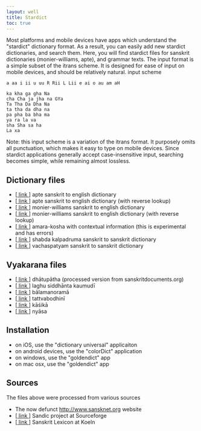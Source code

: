 ```yaml
---
layout: well
title: Stardict
toc: true
---
```


Most platforms and mobile devices have apps which understand the "stardict" dictionary format. As a result, you can easily add new stardict dictionaries, and search them. Here, you will find stardict files for sanskrit dictionaries (monier-williams, apte), and grammar texts. The input format is a simple subset of the itrans scheme. It is designed for ease of input on mobile devices, and should be relatively natural.
input scheme 

~~~
a aa i ii u uu R Rii L Lii e ai o au am aH

ka kha ga gha Na
cha Cha ja jha na GYa
Ta Tha Da Dha Na
ta tha da dha na
pa pha ba bha ma
ya ra la va
sha Sha sa ha
La xa
~~~

Note: this input scheme is a variation of the itrans format. It purposely omits all punctuation, which makes it easy to type on mobile devices. Since stardict applications generally accept case-insensitive input, searching becomes simple, while remaining almost lossless.

## Dictionary files

* [[ link ][apte]] apte sanskrit to english dictionary
* [[ link ][aptebi]] apte sanskrit to english dictionary (with reverse lookup)
* [[ link ][mw]] monier-williams sanskrit to english dictionary
* [[ link ][mwbi]] monier-williams sanskrit to english dictionary (with reverse lookup)
* [[ link ][amara]] amara-kosha with contextual information (this is experimental and has errors)
* [[ link ][shabda]] shabda kalpadruma sanskrit to sanskrit dictionary
* [[ link ][vacha]] vachaspatyam sanskrit to sanskrit dictionary

## Vyakarana files

* [[ link ][dhatu]] dhātupātha (processed version from sanskritdocuments.org)
* [[ link ][lsk]] laghu siddhānta kaumudī
* [[ link ][bala]] bālamanoramā 
* [[ link ][tb]] tattvabodhinī
* [[ link ][kasika]] kāśikā
* [[ link ][nyasa]] nyāsa

[apte]: {{site.filecabinet}}/stardict/apte.tar.gz
[aptebi]: {{site.filecabinet}}/stardict/apte-bi.tar.gz
[mw]: {{site.filecabinet}}/stardict/mw-itrans-dev.tar.gz
[mwbi]: {{site.filecabinet}}/stardict/mw-bi-itrans-dev.tar.gz
[amara]: {{site.filecabinet}}/stardict/amara-context-2.tar.gz
[shabda]: {{site.filecabinet}}/stardict/kalpadruma.tar.gz
[vacha]: {{site.filecabinet}}/stardict/vachaspatyam.tar.gz

[dhatu]: {{site.filecabinet}}/stardict/dhatupatha.tar.gz
[lsk]: {{site.filecabinet}}/stardict/laghu-kaumudi.tar.gz
[bala]: {{site.filecabinet}}/stardict/balamanorama.tar.gz
[tb]: {{site.filecabinet}}/stardict/tattvabodhini.tar.gz
[kasika]: {{site.filecabinet}}/stardict/kashika.tar.gz
[nyasa]: {{site.filecabinet}}/stardict/nyasa.tar.gz


## Installation

* on iOS, use the "dictionary universal" applicaiton
* on android devices, use the "colorDict" application
* on windows, use the "goldendict" app
* on mac osx, use the "goldendict" app

## Sources

The files above were processed from various sources

* The now defunct http://www.sansknet.org website
* [[ link ][sandic]] Sandic project at Sourceforge
* [[ link ][koeln]] Sanskrit Lexicon at Koeln

[sandic]: http://sourceforge.net/projects/sandic/
[koeln]: http://www.sanskrit-lexicon.uni-koeln.de/index.html

